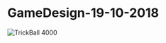 # GameDesign-19-10-2018
![TrickBall 4000](https://www.blogger.com/blogger.g?blogID=8365945395781888787#editor/target=post;postID=769448465936519846;onPublishedMenu=allposts;onClosedMenu=allposts;postNum=0;src=postname)

